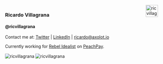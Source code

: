 <img align="right" height="40px" src="https://www.peachpay.me/packs/logo-0398c26bbada306997ea0bb8d1d3a08c.svg" alt="ricvillagrana" />

### Ricardo Villagrana
#### @ricvillagrana

Contact me at:
[Twitter](https://twitter.com/ricvillagrana)
| [LinkedIn](https://www.linkedin.com/in/ricvillagrana)
| [ricardo@axolot.io](mailto:ricardo@axolot.io)

Currently working for [Rebel Idealist](http://rebelidealist.com) on [PeachPay](https://peachpay.me).

<img align="center" src="https://github-readme-stats.vercel.app/api?username=ricvillagrana&show_icons=true" alt="ricvillagrana" />
<img align="center" src="https://github-readme-stats.vercel.app/api/top-langs/?username=ricvillagrana&layout=compact&hide=html" alt="ricvillagrana" />
